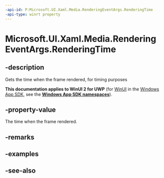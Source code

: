 ```yaml
---
-api-id: P:Microsoft.UI.Xaml.Media.RenderingEventArgs.RenderingTime
-api-type: winrt property
---
```


<!-- Property syntax
public Windows.Foundation.TimeSpan RenderingTime { get; }
-->

# Microsoft.UI.Xaml.Media.RenderingEventArgs.RenderingTime

## -description
Gets the time when the frame rendered, for timing purposes

**This documentation applies to WinUI 2 for UWP** (for [WinUI](/windows/apps/winui/winui3/) in the [Windows App SDK](/windows/apps/windows-app-sdk/), see the **[Windows App SDK namespaces](/windows/windows-app-sdk/api/winrt/)**).

## -property-value
The time when the frame rendered.

## -remarks

## -examples

## -see-also
